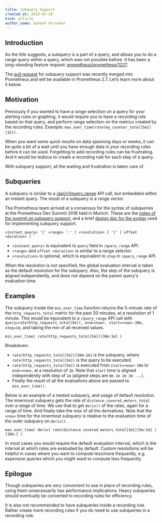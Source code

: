 ```yaml
---
title: Subquery Support
created_at: 2019-01-28
kind: article
author_name: Ganesh Vernekar
---
```


## Introduction

As the title suggests, a subquery is a part of a query, and allows you to do a range query within a query, which was not possible before. It has been a long-standing feature request: [prometheus/prometheus/1227](https://github.com/prometheus/prometheus/issues/1227).

The [pull request](https://github.com/prometheus/prometheus/pull/4831) for subquery support was recently merged into Prometheus and will be available in Prometheus 2.7. Let’s learn more about it below.

## Motivation

Previously if you wanted to have a range selection on a query for your alerting rules or graphing, it would require you to have a recording rule based on that query, and perform range selection on the metrics created by the recording rules. Example: `max_over_time(rate(my_counter_total[5m])[1h])`.

When you want some quick results on data spanning days or weeks, it can be quite a bit of a wait until you have enough data in your recording rules before it can be used. Forgetting to add recording rules can be frustrating. And it would be tedious to create a recording rule for each step of a query.

With subquery support, all the waiting and frustration is taken care of.

## Subqueries

A subquery is similar to a [/api/v1/query_range](https://prometheus.io/docs/prometheus/latest/querying/api/#range-queries) API call, but embedded within an instant query. The result of a subquery is a range vector.

The Prometheus team arrived at a consensus for the syntax of subqueries at the Prometheus Dev Summit 2018 held in Munich. These are the [notes of the summit on subquery support](https://docs.google.com/document/d/1-C5PycocOZEVIPrmM1hn8fBelShqtqiAmFptoG4yK70/edit#heading=h.q32gdnoqz8t0), and a brief [design doc for the syntax](https://docs.google.com/document/d/1P_G87zN88YvmMr4iwLWygChMTZhai1L7S_c0awu1CAE/edit?usp=sharing) used for implementing subquery support.

    <instant_query> '[' <range> ':' [ <resolution> ] ']' [ offset <duration> ]

* `<instant_query>` is equivalent to `query` field in `/query_range` API.
* `<range>` and `offset <duration>` is similar to a range selector.
* `<resolution>` is optional, which is equivalent to `step` in `/query_range` API.

When the resolution is not specified, the global evaluation interval is taken as the default resolution for the subquery. Also, the step of the subquery is aligned independently, and does not depend on the parent query's evaluation time.

## Examples

The subquery inside the `min_over_time` function returns the 5-minute rate of the `http_requests_total` metric for the past 30 minutes, at a resolution of 1 minute. This would be equivalent to a `/query_range` API call with `query=rate(http_requests_total[5m]), end=<now>, start=<now>-30m, step=1m`, and taking the min of all received values.

    min_over_time( rate(http_requests_total[5m])[30m:1m] )

Breakdown:

* `rate(http_requests_total[5m])[30m:1m]` is the subquery, where `rate(http_requests_total[5m])` is the query to be executed.
* `rate(http_requests_total[5m])` is executed from `start=<now>-30m` to `end=<now>`, at a resolution of `1m`. Note that `start` time is aligned independently with step of `1m` (aligned steps are `0m 1m 2m 3m ...`).
* Finally the result of all the evaluations above are passed to `min_over_time()`.

Below is an example of a nested subquery, and usage of default resolution. The innermost subquery gets the rate of `distance_covered_meters_total` over a range of time. We use that to get `deriv()` of the rates, again for a range of time. And finally take the max of all the derivatives.
Note that the `<now>` time for the innermost subquery is relative to the evaluation time of the outer subquery on `deriv()`.

    max_over_time( deriv( rate(distance_covered_meters_total[1m])[5m:1m] )[10m:] )

In most cases you would require the default evaluation interval, which is the interval at which rules are evaluated by default. Custom resolutions will be helpful in cases where you want to compute less/more frequently, e.g. expensive queries which you might want to compute less frequently.

## Epilogue

Though subqueries are very convenient to use in place of recording rules, using them unnecessarily has performance implications. Heavy subqueries should eventually be converted to recording rules for efficiency.

It is also not recommended to have subqueries inside a recording rule. Rather create more recording rules if you do need to use subqueries in a recording rule.
